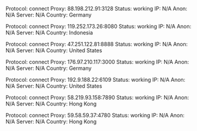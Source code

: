 Protocol: connect
Proxy: 88.198.212.91:3128
Status: working
IP: N/A
Anon: N/A
Server: N/A
Country: Germany

Protocol: connect
Proxy: 119.252.173.26:8080
Status: working
IP: N/A
Anon: N/A
Server: N/A
Country: Indonesia

Protocol: connect
Proxy: 47.251.122.81:8888
Status: working
IP: N/A
Anon: N/A
Server: N/A
Country: United States

Protocol: connect
Proxy: 176.97.210.117:3000
Status: working
IP: N/A
Anon: N/A
Server: N/A
Country: Germany

Protocol: connect
Proxy: 192.9.188.22:6109
Status: working
IP: N/A
Anon: N/A
Server: N/A
Country: United States

Protocol: connect
Proxy: 58.219.93.158:7890
Status: working
IP: N/A
Anon: N/A
Server: N/A
Country: Hong Kong

Protocol: connect
Proxy: 59.58.59.37:4780
Status: working
IP: N/A
Anon: N/A
Server: N/A
Country: Hong Kong

